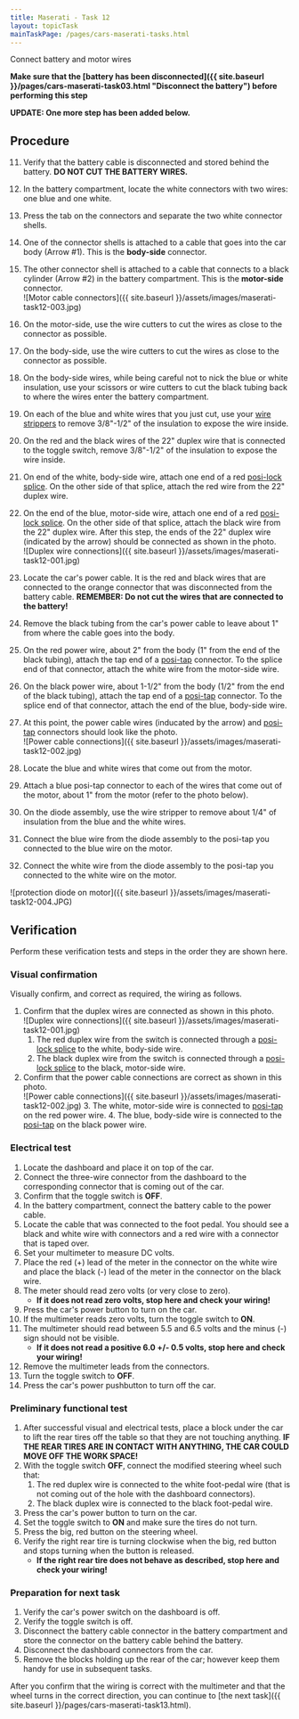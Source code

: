 ```yaml
---
title: Maserati - Task 12
layout: topicTask
mainTaskPage: /pages/cars-maserati-tasks.html
---
```


Connect battery and motor wires

**Make sure that the [battery has been disconnected]({{ site.baseurl }}/pages/cars-maserati-task03.html "Disconnect the battery") before performing this step** 

**UPDATE: One  more step has been added below.**

## Procedure

11. Verify that the battery cable is disconnected and stored behind the battery. **DO NOT CUT THE BATTERY WIRES.**
1. In the battery compartment, locate the white connectors with two wires: one blue and one white.
2. Press the tab on the connectors and separate the two white connector shells.
3. One of the connector shells is attached to a cable that goes into the car body (Arrow #1). This is the **body-side** connector.
4. The other connector shell is attached to a cable that connects to a black cylinder (Arrow #2) in the battery compartment. This is the **motor-side** connector.<br>![Motor cable connectors]({{ site.baseurl }}/assets/images/maserati-task12-003.jpg)
5. On the motor-side, use the wire cutters to cut the wires as close to the connector as possible.
6. On the body-side, use the wire cutters to cut the wires as close to the connector as possible. 
7. On the body-side wires, while being careful not to nick the blue or white insulation, use your scissors or wire cutters to cut the black tubing back to where the wires enter the battery compartment.
7. On each of the blue and white wires that you just cut, use your [wire strippers](https://youtu.be/znljircthKs) to remove 3/8"-1/2" of the insulation to expose the wire inside.
8. On the red and the black wires of the 22" duplex wire that is connected to the toggle switch, remove 3/8"-1/2" of the insulation to expose the wire inside.
9. On end of the white, body-side wire, attach one end of a red [posi-lock splice](https://youtu.be/XDN-3-rCJEc). On the other side of that splice, attach the red wire from the 22" duplex wire.
10. On the end of the blue, motor-side wire, attach one end of a red [posi-lock splice](https://youtu.be/XDN-3-rCJEc). On the other side of that splice, attach the black wire from the 22" duplex wire. After this step, the ends of the 22" duplex wire (indicated by the arrow) should be connected as shown in the photo.<br>![Duplex wire connections]({{ site.baseurl }}/assets/images/maserati-task12-001.jpg)
11. Locate the car's power cable. It is the red and black wires that are connected to the orange connector that was disconnected from the battery cable. **REMEMBER: Do not cut the wires that are connected to the battery!**
12. Remove the black tubing from the car's power cable to leave about 1" from where the cable goes into the body.
13. On the red power wire, about 2" from the body (1" from the end of the black tubing), attach the tap end of a [posi-tap](https://youtu.be/xxSNKLTfojQ) connector. To the splice end of that connector, attach the white wire from the motor-side wire.
14. On the black power wire, about 1-1/2" from the body (1/2" from the end of the black tubing), attach the tap end of a [posi-tap](https://youtu.be/xxSNKLTfojQ) connector. To the splice end of that connector, attach the end of the blue, body-side wire.
15. At this point, the power cable wires (inducated by the arrow) and [posi-tap](https://youtu.be/xxSNKLTfojQ) connectors should look like the photo. <br>![Power cable connections]({{ site.baseurl }}/assets/images/maserati-task12-002.jpg)

16. Locate the blue and white wires that come out from the motor.
17. Attach a blue posi-tap connector to each of the wires that come out of the motor, about 1" from the motor (refer to the photo below).
18. On the diode assembly, use the wire stripper to remove about 1/4" of insulation from the blue and the white wires.
19. Connect the blue wire from the diode assembly to the posi-tap you connected to the blue wire on the motor.
19. Connect the white wire from the diode assembly to the posi-tap you connected to the white wire on the motor.

![protection diode on motor]({{ site.baseurl }}/assets/images/maserati-task12-004.JPG)

## Verification

Perform these verification tests and steps in the order they are shown here.

### Visual confirmation
Visually confirm, and correct as required, the wiring as follows.

1. Confirm that the duplex wires are connected as shown in this photo.<br>![Duplex wire connections]({{ site.baseurl }}/assets/images/maserati-task12-001.jpg)
	1. The red duplex wire from the switch is connected through a [posi-lock splice](https://youtu.be/XDN-3-rCJEc) to the white, body-side wire.
	2. The black duplex wire from the switch is connected through a [posi-lock splice](https://youtu.be/XDN-3-rCJEc) to the black, motor-side wire.
2. Confirm that the power cable connections are correct as shown in this photo.<br>![Power cable connections]({{ site.baseurl }}/assets/images/maserati-task12-002.jpg)
	3. The white, motor-side wire is connected to [posi-tap](https://youtu.be/xxSNKLTfojQ) on the red power wire.
	4. The blue, body-side wire is connected to the [posi-tap](https://youtu.be/xxSNKLTfojQ) on the black power wire.

### Electrical test

1. Locate the dashboard and place it on top of the car. 
2. Connect the three-wire connector from the dashboard to the corresponding connector that is coming out of the car.
3. Confirm that the toggle switch is **OFF**.
4. In the battery compartment, connect the battery cable to the power cable.
5. Locate the cable that was connected to the foot pedal. You should see a black and white wire with connectors and a red wire with a connector that is taped over.
6. Set your multimeter to measure DC volts.
7. Place the red (+) lead of the meter in the connector on the white wire and place the black (-) lead of the meter in the connector on the black wire.
8. The meter should read zero volts (or very close to zero).
	* **If it does not read zero volts, stop here and check your wiring!**
8. Press the car's power button to turn on the car.
9. If the multimeter reads zero volts, turn the toggle switch to **ON**.
10. The multimeter should read between 5.5 and 6.5 volts and the minus (-) sign should not be visible.
	* **If it does not read a positive 6.0 +/- 0.5 volts, stop here and check your wiring!**
11. Remove the multimeter leads from the connectors.
12. Turn the toggle switch to **OFF**.
13. Press the car's power pushbutton to turn off the car.

### Preliminary functional test

1. After successful visual and electrical tests, place a block under the car to lift the rear tires off the table so that they are not touching anything. **IF THE REAR TIRES ARE IN CONTACT WITH ANYTHING, THE CAR COULD MOVE OFF THE WORK SPACE!**
2. With the toggle switch **OFF**, connect the modified steering wheel such that:
	1. The red duplex wire is connected to the white foot-pedal wire (that is not coming out of the hole with the dashboard connectors).
	2. The black duplex wire is connected to the black foot-pedal wire.
3. Press the car's power button to turn on the car.
3. Set the toggle switch to **ON** and make sure the tires do not turn.
4. Press the big, red button on the steering wheel.
5. Verify the right rear tire is turning clockwise when the big, red button and stops turning when the button is released.
	* **If the right rear tire does not behave as described, stop here and check your wiring!**

### Preparation for next task

1. Verify the car's power switch on the dashboard is off.
2. Verify the toggle switch is off.
2. Disconnect the battery cable connector in the battery compartment and store the connector on the battery cable behind the battery.
3. Disconnect the dashboard connectors from the car.
4. Remove the blocks holding up the rear of the car; however keep them handy for use in subsequent tasks.

After you confirm that the wiring is correct with the multimeter and that the wheel turns in the correct direction, you can continue to [the next task]({{ site.baseurl }}/pages/cars-maserati-task13.html).
